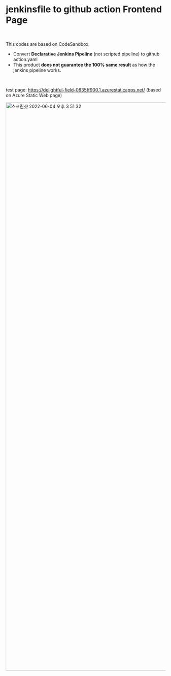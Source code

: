 # jenkinsfile to github action Frontend Page

<br>

This codes are based on CodeSandbox.

- Convert **Declarative Jenkins Pipeline** (not scripted pipeline) to github action.yaml
- This product **does not guarantee the 100% same result** as how the jenkins pipeline works.

<br>

test page: https://delightful-field-0835ff900.1.azurestaticapps.net/ (based on Azure Static Web page)

<img width="1789" alt="스크린샷 2022-06-04 오후 3 51 32" src="https://user-images.githubusercontent.com/26548454/172040081-0bef7cb6-923e-498f-bc83-b49569221757.png">


 
